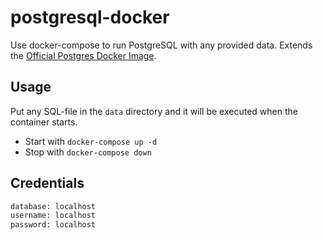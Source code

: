 # postgresql-docker

Use docker-compose to run PostgreSQL with any provided data. Extends the [Official Postgres Docker Image](https://hub.docker.com/_/postgres).

## Usage

Put any SQL-file in the `data` directory and it will be executed when the container starts.

- Start with `docker-compose up -d`
- Stop with `docker-compose down`

## Credentials

```txt
database: localhost
username: localhost
password: localhost
```
